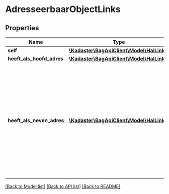# AdresseerbaarObjectLinks

## Properties
Name | Type | Description | Notes
------------ | ------------- | ------------- | -------------
**self** | [**\Kadaster\BagApiClient\Model\HalLink**](HalLink.md) |  | 
**heeft_als_hoofd_adres** | [**\Kadaster\BagApiClient\Model\HalLink**](HalLink.md) |  | 
**heeft_als_neven_adres** | [**\Kadaster\BagApiClient\Model\HalLink[]**](HalLink.md) | De nummeraanduidingen die dit adresseerbare object als nevenadressen heeft. Van deze gerelateerd nummeraanduiding: hiervan het voorkomen van nummeraanduiding die gevonden wordt op basis van dezelfde tijdreisparameters als waarmee het adresseerbare object voorkomen gevonden is. | [optional] 

[[Back to Model list]](../../README.md#documentation-for-models) [[Back to API list]](../../README.md#documentation-for-api-endpoints) [[Back to README]](../../README.md)

